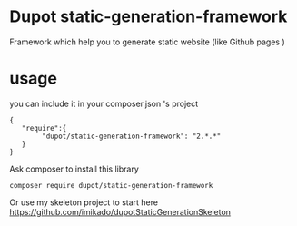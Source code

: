 # Dupot static-generation-framework

Framework which help you to generate static website (like Github pages )

# usage

you can include it in your composer.json 's project

```
{
   "require":{
        "dupot/static-generation-framework": "2.*.*"
   }
}
```

Ask composer to install this library

```
composer require dupot/static-generation-framework
```

Or use my skeleton project to start here https://github.com/imikado/dupotStaticGenerationSkeleton
